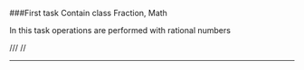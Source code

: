 ###First task
Сontain class Fraction, Math

In this task operations are performed with rational numbers

///
//








**********